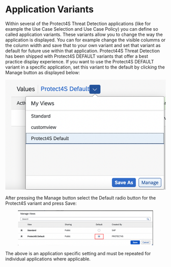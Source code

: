 # Application Variants

Within several of the Protect4S Threat Detection applications (like for example the Use Case Selection and Use Case Policy) you can define so called application variants. These variants allow you to change the way the application is displayed. You can for example change the visible columms or the column width and save that to your own variant and set that variant as default for future use within that application. Protect44S Threat Detection has been shipped with Protect4S DEFAULT variants that offer a best practice display experience. If you want to use the Protect4S DEFAULT variant in a specific application, set this variant to the default by clicking the Manage button as displayed below:



![](<../../.gitbook/assets/image (3).png>)

After pressing the Manage button select the Default radio button for the Protect4S variant and press Save:

<figure><img src="../../.gitbook/assets/image.png" alt=""><figcaption></figcaption></figure>

The above is an application specific setting and must be repeated for individual applications where applicable.
